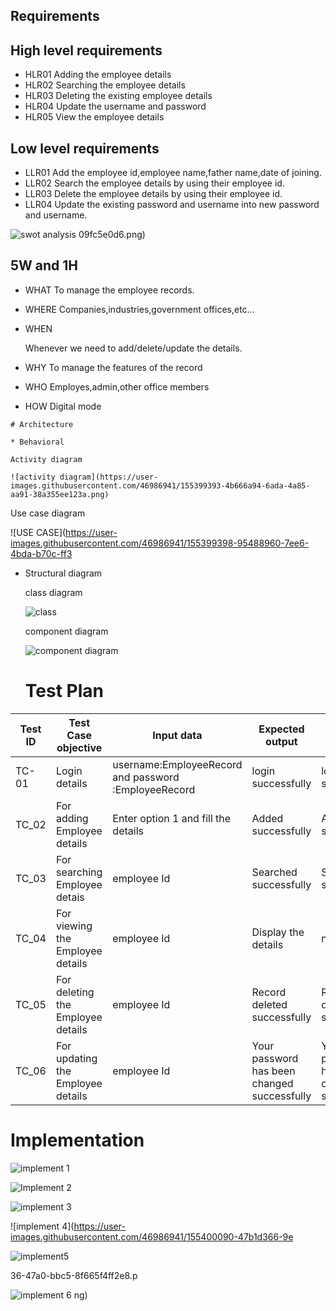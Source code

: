  ## Requirements


  ## High level requirements

  
   * HLR01             Adding the employee details
   * HLR02             Searching the employee details
   * HLR03             Deleting the  existing employee details
   * HLR04             Update the username and password
   * HLR05             View the employee details
  ## Low level requirements

   * LLR01              Add the employee  id,employee   name,father name,date of joining. 
   * LLR02             Search the employee   details by using their employee   id.
   * LLR03             Delete the employee   details by using their employee   id.
   * LLR04              Update the existing password and username into new password and username.


![swot analysis](https://user-images.githubusercontent.com/46986941/155399416-d8cfb77f-df8e-48ac-bafa-fd6872ac64f5.png)
09fc5e0d6.png)


  ## 5W and 1H

   * WHAT 
       To manage the employee records.
   
   * WHERE 
       Companies,industries,government offices,etc...
  
   * WHEN 
   
       Whenever we need to add/delete/update the details.
   * WHY 
       To manage the features of the record
   
   * WHO 
       Employes,admin,other office members
   
   * HOW 
      Digital mode
      
    # Architecture
    
    * Behavioral 
    
    Activity diagram
    
    ![activity diagram](https://user-images.githubusercontent.com/46986941/155399393-4b666a94-6ada-4a85-aa91-38a355ee123a.png)

 Use case diagram
 
 
  ![USE CASE](https://user-images.githubusercontent.com/46986941/155399398-95488960-7ee6-4bda-b70c-ff3

   * Structural diagram
     
     class diagram
      
      ![class](https://user-images.githubusercontent.com/46986941/155399230-7adfd395-30e5-4dcf-b2b3-846cd2032ab2.png)
      
     component diagram
     
     ![component diagram ](https://user-images.githubusercontent.com/46986941/155399249-78f80d19-0d4f-49b6-9f1b-e43a0233d57a.png)

      
      
     # Test Plan

|Test ID   |Test Case objective  |Input data   |Expected output   |Actual  output|
|----------|---------------------|-------------|------------------|---------------|
|TC-01     |Login details        |username:EmployeeRecord  and password :EmployeeRecord|login successfully|login successfully|
|TC_02   |For adding Employee details|Enter option 1 and fill the details|Added successfully|Added successfully|
|TC_03   |For searching Employee detais|employee Id  |Searched successfully|Searched successfully|
|TC_04|For viewing the Employee details |employee Id |Display the details|not showing|
|TC_05|For deleting the Employee details|employee Id |Record deleted successfully|Record deleted successfully|
|TC_06|For updating the Employee details|employee Id |Your password has been changed successfully|Your password has been changed successfully|


# Implementation

![implement 1](https://user-images.githubusercontent.com/46986941/155400078-fb21c2f6-5c4e-4448-ba78-3aa20a85c93d.png)

![Implement 2](https://user-images.githubusercontent.com/46986941/155400079-c496fcbb-0e6b-4372-a58b-f4734879b0e6.png)

![implement 3](https://user-images.githubusercontent.com/46986941/155400077-1cebd9c8-28cf-4d9c-84aa-0fef3c85eff7.png)

![implement 4](https://user-images.githubusercontent.com/46986941/155400090-47b1d366-9e

![implement5](https://user-images.githubusercontent.com/46986941/155400104-5ef99c4e-e2d6-4d1b-b518-f0302651e106.png)

36-47a0-bbc5-8f665f4ff2e8.p

![implement 6](https://user-images.githubusercontent.com/46986941/155400108-3eb24de8-70ec-47db-b17b-6bfdbd07e80d.png)
ng)



